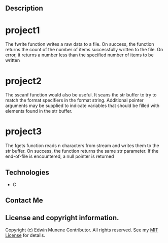 ## Description
# project1
The fwrite function writes a raw data to a file. On success, the function returns the count of the number of items successfully written to the file. On error, it returns a number less than the specified number of items to be written
# project2
The sscanf function would also be useful. It scans the str buffer to try to match the format specifiers in the format string. Additional pointer arguments may be supplied to indicate variables that should be filled with elements found in the str buffer.
# project3
The fgets function reads n characters from stream and writes them to the str buffer. On success, the function returns the same str parameter. If the end-of-file is encountered, a null pointer is returned
## Technologies
* C
## Contact Me

## License and copyright information.
Copyright (c) Edwin Munene Contributor. All rights reserved. See my [MIT License](https://blob/master/LICENSE.txt) for details.
